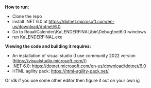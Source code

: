 **How to run:**
* Clone the repo
* Install .NET 6.0 at https://dotnet.microsoft.com/en-us/download/dotnet/6.0
* Go to ReaaliCalender\KaLENDERFINAL\bin\Debug\net6.0-windows 
* run KaLENDERFINAL.exe

**Viewing the code and building it requires:**
* An installation of visual studio (I use community 2022 version (https://visualstudio.microsoft.com/)) 
* .NET 6.0: https://dotnet.microsoft.com/en-us/download/dotnet/6.0
* HTML agility pack: https://html-agility-pack.net/

Or idk if you use some other editor then figure it out on your own ig
